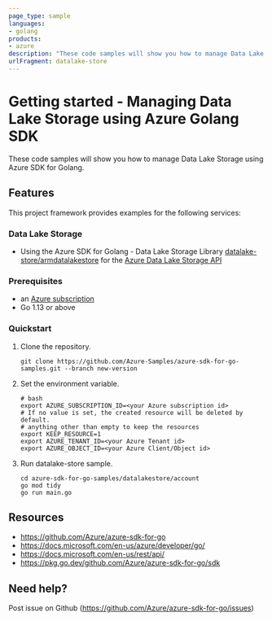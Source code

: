 ```yaml
---
page_type: sample
languages:
- golang
products:
- azure
description: "These code samples will show you how to manage Data Lake Storage using Azure SDK for Golang."
urlFragment: datalake-store
---
```


# Getting started - Managing Data Lake Storage using Azure Golang SDK

These code samples will show you how to manage Data Lake Storage using Azure SDK for Golang.

## Features

This project framework provides examples for the following services:

### Data Lake Storage
* Using the Azure SDK for Golang - Data Lake Storage Library [datalake-store/armdatalakestore](https://pkg.go.dev/github.com/Azure/azure-sdk-for-go/sdk/resourcemanager/datalake-store/armdatalakestore) for the [Azure Data Lake Storage API](https://docs.microsoft.com/en-us/rest/api/datalakestore/)

### Prerequisites
* an [Azure subscription](https://azure.microsoft.com)
* Go 1.13 or above

### Quickstart

1. Clone the repository.

    ```
    git clone https://github.com/Azure-Samples/azure-sdk-for-go-samples.git --branch new-version
    ```
   
2. Set the environment variable.

   ```
   # bash
   export AZURE_SUBSCRIPTION_ID=<your Azure subscription id> 
   # If no value is set, the created resource will be deleted by default.
   # anything other than empty to keep the resources
   export KEEP_RESOURCE=1 
   export AZURE_TENANT_ID=<your Azure Tenant id>          
   export AZURE_OBJECT_ID=<your Azure Client/Object id> 
   ```

3. Run datalake-store sample.

    ```
    cd azure-sdk-for-go-samples/datalakestore/account
    go mod tidy
    go run main.go
    ```
   
## Resources

- https://github.com/Azure/azure-sdk-for-go
- https://docs.microsoft.com/en-us/azure/developer/go/
- https://docs.microsoft.com/en-us/rest/api/
- https://pkg.go.dev/github.com/Azure/azure-sdk-for-go/sdk

## Need help?

Post issue on Github (https://github.com/Azure/azure-sdk-for-go/issues)
